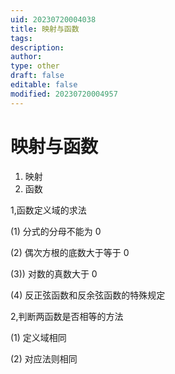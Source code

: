 ```yaml
---
uid: 20230720004038
title: 映射与函数
tags: 
description: 
author: 
type: other
draft: false
editable: false
modified: 20230720004957
---
```


# 映射与函数

1. 映射
2. 函数

1,函数定义域的求法

(1) 分式的分母不能为 0

(2) 偶次方根的底数大于等于 0

(3)) 对数的真数大于 0

(4) 反正弦函数和反余弦函数的特殊规定

2,判断两函数是否相等的方法

(1) 定义域相同

(2) 对应法则相同